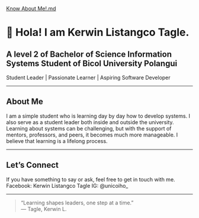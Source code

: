 [Know About Me!.md](https://github.com/user-attachments/files/22376492/Know.About.Me.md)
# 👋 Hola! I am Kerwin Listangco Tagle.

**A level 2 of Bachelor of Science Information Systems Student of Bicol University Polangui**
---
Student Leader | Passionate Learner | Aspiring Software Developer

---

## About Me

I am a simple student who is learning day by day how to develop systems. I also serve as a student leader both inside and outside the university. Learning about systems can be challenging, but with the support of mentors, professors, and peers, it becomes much more manageable. I believe that learning is a lifelong process.

---

## Let’s Connect

If you have something to say or ask, feel free to get in touch with me. Facebook: Kerwin Listangco Tagle  IG: @unicoiho_

---

> “Learning shapes leaders, one step at a time.”  
> — Tagle, Kerwin L.

